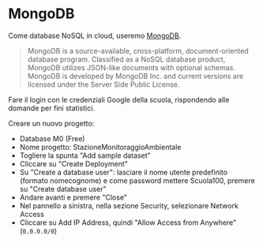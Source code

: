 # MongoDB

Come database NoSQL in cloud, useremo [MongoDB](https://www.mongodb.com/).

> MongoDB is a source-available, cross-platform, document-oriented database program. Classified as a NoSQL database product, MongoDB utilizes JSON-like documents with optional schemas. MongoDB is developed by MongoDB Inc. and current versions are licensed under the Server Side Public License.

Fare il login con le credenziali Google della scuola, rispondendo alle domande per fini statistici. 

Creare un nuovo progetto:
- Database M0 (Free)
- Nome progetto: StazioneMonitoraggioAmbientale
- Togliere la spunta "Add sample dataset"
- Cliccare su "Create Deployment"
- Su "Create a database user": lasciare il nome utente predefinito (formato nomecognome) e come password mettere Scuola100, premere su "Create database user"
- Andare avanti e premere "Close"
- Nel pannello a sinistra, nella sezione Security, selezionare Network Access
- Cliccare su Add IP Address, quindi "Allow Access from Anywhere" (`0.0.0.0/0`)
